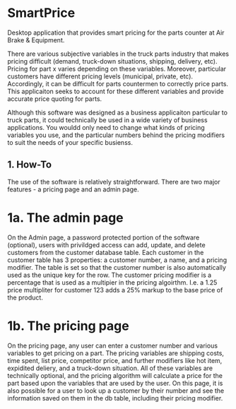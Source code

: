 # SmartPrice
Desktop application that provides smart pricing for the parts counter at Air Brake & Equipment.

  There are various subjective variables in the truck parts industry that makes pricing difficult (demand, truck-down situations, shipping, delivery, etc). Pricing for part x varies depending on these variables. Moreover, particular customers have different pricing levels (municipal, private, etc). Accordingly, it can be difficult for parts countermen to correctly price parts. This applicaiton seeks to account for these different variables and provide accurate price quoting for parts.

  Although this software was designed as a business applicaiton particular to truck parts, it could technically be used in a wide variety of business applications. You wouldd only need to change what kinds of pricing variables you use, and the particular numbers behind the pricing modifiers to suit the needs of your specific busienss.

## 1. How-To

  The use of the software is relatively straightforward. There are two major features - a pricing page and an admin page. 

# 1a. The admin page

  On the Admin page, a password protected portion of the software (optional), users with privildged access can add, update, and delete customers from the customer database table. Each customer in the customer table has 3 properties: a customer number, a name, and a pricing modifier. The table is set so that the customer number is also automatically used as the unique key for the row. The customer pricing modifier is a percentage that is used as a multipier in the pricing algoirthm. I.e. a 1.25 price multipliter for customer 123 adds a 25% markup to the base price of the product.
  
# 1b. The pricing page

On the pricing page, any user can enter a customer number and various variables to get pricing on a part. The pricing variables are shipping costs, time spent, list price, competitor price, and further modifiers like hot item, expidited deliery, and a truck-down situation. All of these variables are technically optional, and the pricing algorithm will calculate a price for the part based upon the variables that are used by the user. On this page, it is also possible for a user to look up a customer by their number and see the information saved on them in the db table, including their pricing modifier.
